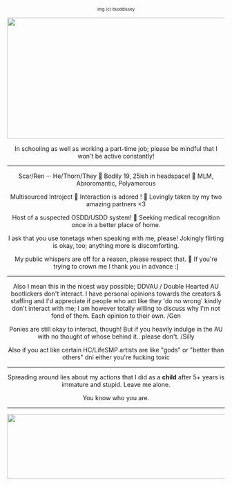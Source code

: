 <p align="center"><sub><sup>img (c) itsoddissey</sub></sup>
<p align="center"><img src="https://media.discordapp.net/attachments/1259675883661426863/1338271505745838080/fwfwfw2.png?ex=67aa79f6&is=67a92876&hm=20c4633588516f2aa93c1431c0a0ff9a87d95ab95e0fcb7e4dc77150869d088b&=&format=webp&quality=lossless&width=926&height=396" width="700" height="280">

<p align="center"> In schooling as well as working a part-time job; please be mindful that I won't be active constantly!
  
---

<p align="center"> Scar/Ren ··· He/Thorn/They 🍯 Bodily 19, 25ish in headspace! 🌾 MLM, Abroromantic, Polyamorous
<p align="center"> Multisourced Introject 🌲 Interaction is adored ! 🌴 Lovingly taken by my two amazing partners <3
<p align="center"> Host of a suspected OSDD/USDD system! 🌻 Seeking medical recognition once in a better place of home.
<p align="center"> I ask that you use tonetags when speaking with me, please! Jokingly flirting is okay, too; anything more is discomforting.
<p align="center"> My public whispers are off for a reason, please respect that. 💚 If you're trying to crown me I thank you in advance :]

---

<p align="center"> Also I mean this in the nicest way possible; DDVAU / Double Hearted AU bootlickers don't interact. I have personal opinions towards the creators & staffing and I'd appreciate if people who act like they 'do no wrong' kindly don't interact with me; I am  however totally willing to discuss why I'm not fond of them. Each opinion to their own. /Gen
<p align="center"> Ponies are still okay to interact, though! But if you heavily indulge in the AU with no thought of whose behind it.. please don't. /Silly
<p align="center"> Also if you act like certain HC/LifeSMP artists are like "gods" or "better than others" dni either you're fucking toxic

---

<p align="center"> Spreading around lies about my actions that I did as a <b>child</b> after 5+ years is immature and stupid. Leave me alone.
<p align="center"> You know who you are.

---

<p align="center"><img src="https://i.pinimg.com/736x/75/ae/b7/75aeb79cfc8358fa872ce592f27153e4.jpg" width="900" height="150">
